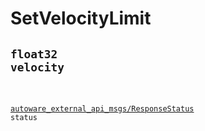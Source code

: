# SetVelocityLimit

## <div class="highlight"><pre><code>float32 velocity

<a href="../../../autoware_external_api_msgs/msg/ResponseStatus">autoware_external_api_msgs/ResponseStatus</a> status
</code></pre></div>
